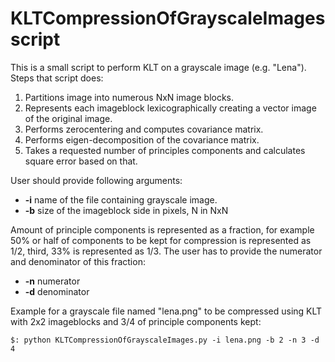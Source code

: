 # KLTCompressionOfGrayscaleImages script

This is a small script to perform KLT on a grayscale image (e.g. "Lena").
Steps that script does:

1. Partitions image into numerous NxN image blocks.
2. Represents each imageblock lexicographically creating a vector image of the original image.
3. Performs zerocentering and computes covariance matrix.
4. Performs eigen-decomposition of the covariance matrix.
5. Takes a requested number of principles components and calculates square error based on that.

User should provide following arguments:
* **-i**  name of the file containing grayscale image.
* **-b**  size of the imageblock side in pixels, N in NxN

Amount of principle components is represented as a fraction, for example 50% or half of components to be kept for compression is represented as 1/2, third, 33% is represented as 1/3. The user has to provide the numerator and denominator of this fraction:
* **-n**  numerator
* **-d**  denominator

Example for a grayscale file named "lena.png" to be compressed using KLT with 2x2 imageblocks and 3/4 of principle components kept:

`$: python KLTCompressionOfGrayscaleImages.py -i lena.png -b 2 -n 3 -d 4`
